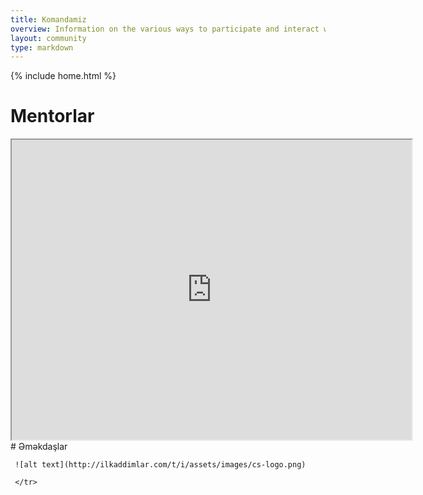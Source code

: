 ```yaml
---
title: Komandamiz
overview: Information on the various ways to participate and interact with the GOUPAZ community.
layout: community
type: markdown
---
```

{% include home.html %}

# Mentorlar

<table>
  <tbody>
    <tr>
      <iframe src="https://www.google.com/maps/d/u/1/embed?mid=1pvaxuOZ4g1ouT7g7ICFtBwcbjjw" width="640" height="480"></iframe>
      </tr>
   <tr>
     # Əməkdaşlar
     
     ![alt text](http://ilkaddimlar.com/t/i/assets/images/cs-logo.png)
    
     </tr>
  </tbody>
</table>


